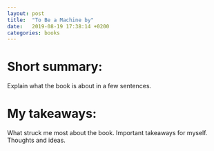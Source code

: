 ```yaml
---
layout: post
title:  "To Be a Machine by"
date:   2019-08-19 17:38:14 +0200
categories: books
---
```

# Short summary:
Explain what the book is about in a few sentences.

# My takeaways:
What struck me most about the book. Important takeaways for myself. Thoughts and ideas.
